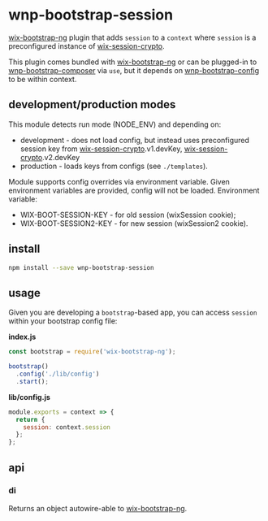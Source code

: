 # wnp-bootstrap-session

[wix-bootstrap-ng](../../bootstrap/wix-bootstrap-ng) plugin that adds `session` to a `context` where `session` is a preconfigured instance of [wix-session-crypto](../../security/wix-session-crypto). 

This plugin comes bundled with [wix-bootstrap-ng](../../bootstrap/wix-bootstrap-ng) or can be plugged-in to [wnp-bootstrap-composer](../wnp-bootstrap-composer) via `use`, but it depends on [wnp-bootstrap-config](../wnp-bootstrap-config) to be within context. 

## development/production modes

This module detects run mode (NODE_ENV) and depending on:
 - development - does not load config, but instead uses preconfigured session key from [wix-session-crypto](../../security/wix-session-crypto).v1.devKey, [wix-session-crypto](../../security/wix-session-crypto).v2.devKey
 - production - loads keys from configs (see `./templates`). 

Module supports config overrides via environment variable. Given environment variables are provided, config will not be loaded. Environment variable:
 - WIX-BOOT-SESSION-KEY - for old session (wixSession cookie);
 - WIX-BOOT-SESSION2-KEY - for new session (wixSession2 cookie).

## install

```bash
npm install --save wnp-bootstrap-session 
```

## usage

Given you are developing a `bootstrap`-based app, you can access `session` within your bootstrap config file:

**index.js**

```js
const bootstrap = require('wix-bootstrap-ng');

bootstrap()
  .config('./lib/config')
  .start();
```

**lib/config.js**

```js
module.exports = context => {
  return {
    session: context.session
  };
};
```

## api
### di
Returns an object autowire-able to [wix-bootstrap-ng](../../bootstrap/wix-bootstrap-ng).
